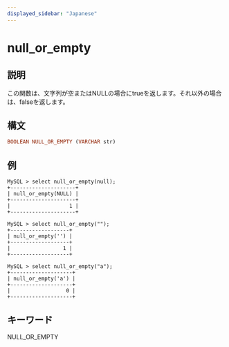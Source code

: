 ```yaml
---
displayed_sidebar: "Japanese"
---
```


# null_or_empty

## 説明

この関数は、文字列が空またはNULLの場合にtrueを返します。それ以外の場合は、falseを返します。

## 構文

```Haskell
BOOLEAN NULL_OR_EMPTY (VARCHAR str)
```

## 例

```Plain Text
MySQL > select null_or_empty(null);
+---------------------+
| null_or_empty(NULL) |
+---------------------+
|                   1 |
+---------------------+

MySQL > select null_or_empty("");
+-------------------+
| null_or_empty('') |
+-------------------+
|                 1 |
+-------------------+

MySQL > select null_or_empty("a");
+--------------------+
| null_or_empty('a') |
+--------------------+
|                  0 |
+--------------------+
```

## キーワード

NULL_OR_EMPTY
